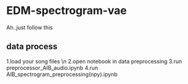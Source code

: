 # EDM-spectrogram-vae
Ah..just follow this

## data process
1.load your song files \n
2.open notebook in data preprocessing
3.run preprocessor_AIB_audio.ipynb
4.run AIB_spectrogram_preprocessing(npy).ipynb
